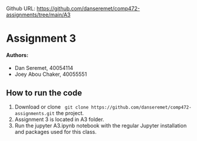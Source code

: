 Github URL: https://github.com/danseremet/comp472-assignments/tree/main/A3


# Assignment 3

#### Authors:
- Dan Seremet, 40054114
- Joey Abou Chaker, 40055551

## How to run the code

1. Download or clone ` git clone https://github.com/danseremet/comp472-assignments.git` the project.
2. Assignment 3 is located in A3 folder.
3. Run the jupyter A3.ipynb notebook with the regular Jupyter installation and packages used for this class.

